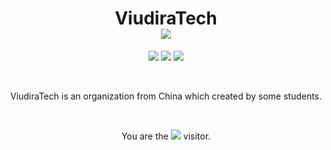<div align=center>

# ViudiraTech </br> ![](https://img.shields.io/badge/ViudraTech-ff0000?style=for-the-badge&logo=ViudiraTech&logoColor=white)
![](https://img.shields.io/badge/C-00599C?style=for-the-badge&logo=c&logoColor=white)
![](https://img.shields.io/badge/C%2B%2B-00599C?style=for-the-badge&logo=c%2B%2B&logoColor=white)
![](https://img.shields.io/badge/Java-ED8B00?style=for-the-badge&logo=openjdk&logoColor=white)

</br>

ViudiraTech is an organization from China which created by some students. </br>

</br>

You are the ![](https://profile-counter.glitch.me/ViudiraTech/count.svg) visitor.
